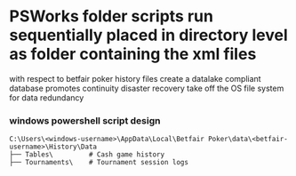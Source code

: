# PSWorks folder scripts run sequentially placed in directory level as folder containing the xml files
with respect to betfair poker history files
	create a datalake compliant database 
		promotes continuity
		disaster recovery
		take off the OS file system for data redundancy
### windows powershell script design
	C:\Users\<windows-username>\AppData\Local\Betfair Poker\data\<betfair-username>\History\Data
	├── Tables\         # Cash game history
	├── Tournaments\    # Tournament session logs